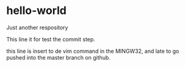 # hello-world
Just another respository

This line it for test the commit step.

this line is insert to de vim command in the MINGW32, and late to go pushed into the master branch on github.
